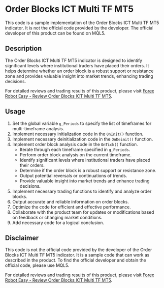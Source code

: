 # Order Blocks ICT Multi TF MT5

This code is a sample implementation of the Order Blocks ICT Multi TF MT5 indicator. It is not the official code provided by the developer. The official developer of this product can be found on MQL5.

## Description

The Order Blocks ICT Multi TF MT5 indicator is designed to identify significant levels where institutional traders have placed their orders. It helps determine whether an order block is a robust support or resistance zone and provides valuable insight into market trends, enhancing trading decisions.

For detailed reviews and trading results of this product, please visit [Forex Robot Easy - Review Order Blocks ICT Multi TF MT5](https://forexroboteasy.com/forex-robot-review/review-order-blocks-ict-multi-tf-mt5-elevate-forex-trading/).

## Usage

1. Set the global variable `g_Periods` to specify the list of timeframes for multi-timeframe analysis.
2. Implement necessary initialization code in the `OnInit()` function.
3. Implement necessary deinitialization code in the `OnDeinit()` function.
4. Implement order block analysis code in the `OnTick()` function.
    - Iterate through each timeframe specified in `g_Periods`.
    - Perform order block analysis on the current timeframe.
    - Identify significant levels where institutional traders have placed their orders.
    - Determine if the order block is a robust support or resistance zone.
    - Output potential reversals or continuations of trends.
    - Provide valuable insight into market trends and enhance trading decisions.
5. Implement necessary trading functions to identify and analyze order blocks.
6. Output accurate and reliable information on order blocks.
7. Optimize the code for efficient and effective performance.
8. Collaborate with the product team for updates or modifications based on feedback or changing market conditions.
9. Add necessary code for a logical conclusion.

## Disclaimer

This code is not the official code provided by the developer of the Order Blocks ICT Multi TF MT5 indicator. It is a sample code that can work as described in the product. To find the official developer and obtain the official code, please use MQL5.

For detailed reviews and trading results of this product, please visit [Forex Robot Easy - Review Order Blocks ICT Multi TF MT5](https://forexroboteasy.com/forex-robot-review/review-order-blocks-ict-multi-tf-mt5-elevate-forex-trading/).
